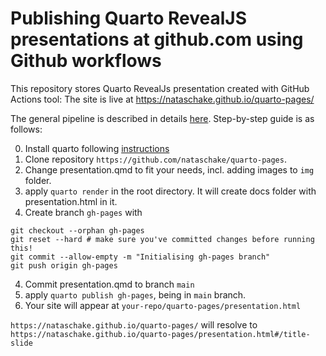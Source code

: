 # Publishing Quarto RevealJS presentations at github.com using Github workflows
This repository stores Quarto RevealJs presentation created with GitHub Actions tool:
The site is live at https://nataschake.github.io/quarto-pages/

The general pipeline is described in details [here](https://quarto.org/docs/publishing/github-pages.html).
Step-by-step guide is as follows:

0. Install quarto following [instructions](https://quarto.org/docs/get-started/)
1. Clone repository `https://github.com/nataschake/quarto-pages`.
2. Change presentation.qmd to fit your needs, incl. adding images to `img` folder.
3. apply `quarto render` in the root directory. It will create docs folder with presentation.html in it.
4. Create branch `gh-pages` with

```
git checkout --orphan gh-pages
git reset --hard # make sure you've committed changes before running this!
git commit --allow-empty -m "Initialising gh-pages branch"
git push origin gh-pages
```

4. Commit presentation.qmd to branch `main`
5. apply `quarto publish gh-pages`, being in `main` branch.
6. Your site will appear at `your-repo/quarto-pages/presentation.html`

`https://nataschake.github.io/quarto-pages/` will resolve to 
`https://nataschake.github.io/quarto-pages/presentation.html#/title-slide`
